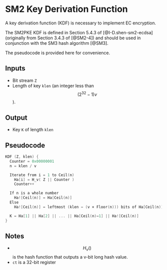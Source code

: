 # SM2 Key Derivation Function

A key derivation function (KDF) is necessary to implement EC encryption.

The SM2PKE KDF is defined in Section 5.4.3 of [@I-D.shen-sm2-ecdsa]
(originally from Section 3.4.3 of [@SM2-4]) and
should be used in conjunction with the SM3 hash algorithm [@SM3].

The pseudocode is provided here for convenience.

## Inputs

* Bit stream `Z`
* Length of key `klen` (an integer less than $$(2^32 - 1)v$$).

## Output

* Key `K` of length `klen`

## Pseudocode

```c
KDF (Z, klen) {
  Counter = 0x00000001
  n = klen / v

  Iterate from i = 1 to Ceil(n)
    Ha[i] = H_v( Z || Counter )
    Counter++

  If n is a whole number
    Ha![Ceil(n)] = Ha[Ceil(n)]
  Else
    Ha![Ceil(n)] = leftmost (klen − (v × Floor(n))) bits of Ha[Ceil(n)]

  K = Ha[1] || Ha[2] || ... || Ha[Ceil(n)−1] || Ha![Ceil(n)]
}
```

## Notes

* $$H_v()$$ is the hash function that outputs a v-bit long hash value.
* `ct` is a 32-bit register
